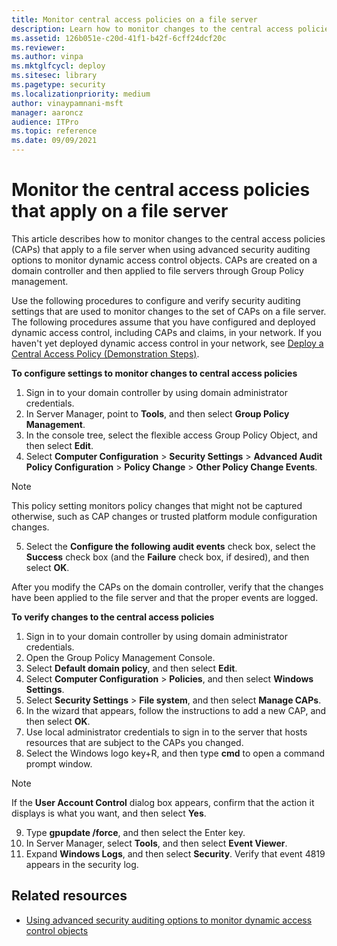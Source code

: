 ```yaml
---
title: Monitor central access policies on a file server
description: Learn how to monitor changes to the central access policies that apply to a file server when using advanced security auditing options.
ms.assetid: 126b051e-c20d-41f1-b42f-6cff24dcf20c
ms.reviewer:
ms.author: vinpa
ms.mktglfcycl: deploy
ms.sitesec: library
ms.pagetype: security
ms.localizationpriority: medium
author: vinaypamnani-msft
manager: aaroncz
audience: ITPro
ms.topic: reference
ms.date: 09/09/2021
---
```


# Monitor the central access policies that apply on a file server


This article describes how to monitor changes to the central access policies (CAPs) that apply to a file server when using advanced security auditing options to monitor dynamic access control objects. CAPs are created on a domain controller and then applied to file servers through Group Policy management.

Use the following procedures to configure and verify security auditing settings that are used to monitor changes to the set of CAPs on a file server. The following procedures assume that you have configured and deployed dynamic access control, including CAPs and claims, in your network. If you haven't yet deployed dynamic access control in your network, see [Deploy a Central Access Policy (Demonstration Steps)](/windows-server/identity/solution-guides/deploy-a-central-access-policy--demonstration-steps-).

**To configure settings to monitor changes to central access policies**

1.  Sign in to your domain controller by using domain administrator credentials.
2.  In Server Manager, point to **Tools**, and then select **Group Policy Management**.
3.  In the console tree, select the flexible access Group Policy Object, and then select **Edit**.
4.  Select **Computer Configuration** > **Security Settings** > **Advanced Audit Policy Configuration** > **Policy Change** > **Other Policy Change Events**.

   > [!NOTE]
   > This policy setting monitors policy changes that might not be captured otherwise, such as CAP changes or trusted platform module configuration changes.
     
5.  Select the **Configure the following audit events** check box, select the **Success** check box (and the **Failure** check box, if desired), and then select **OK**.

After you modify the CAPs on the domain controller, verify that the changes have been applied to the file server and that the proper events are logged.

**To verify changes to the central access policies**

1.  Sign in to your domain controller by using domain administrator credentials.
2.  Open the Group Policy Management Console.
3.  Select **Default domain policy**, and then select **Edit**.
4.  Select **Computer Configuration** > **Policies**, and then select **Windows Settings**.
5.  Select **Security Settings** > **File system**, and then select **Manage CAPs**.
6.  In the wizard that appears, follow the instructions to add a new CAP, and then select **OK**.
7.  Use local administrator credentials to sign in to the server that hosts resources that are subject to the CAPs you changed.
8.  Select the Windows logo key+R, and then type **cmd** to open a command prompt window.

   > [!NOTE]
   > If the **User Account Control** dialog box appears, confirm that the action it displays is what you want, and then select **Yes**.
     
9.  Type **gpupdate /force**, and then select the Enter key.
10. In Server Manager, select **Tools**, and then select **Event Viewer**.
11. Expand **Windows Logs**, and then select **Security**. Verify that event 4819 appears in the security log.

## Related resources

- [Using advanced security auditing options to monitor dynamic access control objects](using-advanced-security-auditing-options-to-monitor-dynamic-access-control-objects.md)